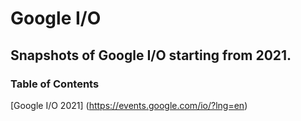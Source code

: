 # Google I/O
## Snapshots of Google I/O starting from 2021.

### Table of Contents
[Google I/O 2021] (https://events.google.com/io/?lng=en)
